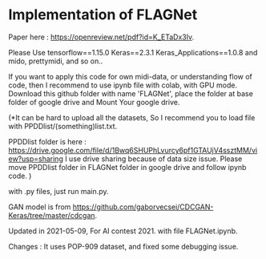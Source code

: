 # Implementation of FLAGNet
Paper here : https://openreview.net/pdf?id=K_ETaDx3Iv.

Please Use
tensorflow==1.15.0
Keras==2.3.1
Keras_Applications==1.0.8
and mido, prettymidi, and so on..

If you want to apply this code for own midi-data, or understanding flow of code, then I recommend to use ipynb file with colab, with GPU mode.
Download this github folder with name 'FLAGNet', place the folder at base folder of google drive and Mount Your google drive.

(*It can be hard to upload all the datasets, So I recommend you to load file with PPDDlist/(something)list.txt.

PPDDlist folder is here :  https://drive.google.com/file/d/1Bwq6SHUPhLvurcy6pf1GTAUjV4ssztMM/view?usp=sharing
I use drive sharing because of data size issue. Please move PPDDlist folder in FLAGNet folder in google drive and follow ipynb code.
)

with .py files, just run main.py. 

GAN model is from https://github.com/gaborvecsei/CDCGAN-Keras/tree/master/cdcgan.




Updated in 2021-05-09, For AI contest 2021. with file FLAGNet.ipynb.

Changes : It uses POP-909 dataset, and fixed some debugging issue.


